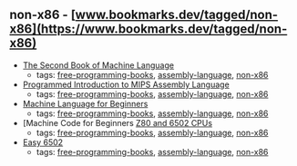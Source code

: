 non-x86 - [www.bookmarks.dev/tagged/non-x86](https://www.bookmarks.dev/tagged/non-x86)
---
* [The Second Book of Machine Language](http://www.atariarchives.org/2bml/)
    * tags: [free-programming-books](../tagged/free-programming-books.md), [assembly-language](../tagged/assembly-language.md), [non-x86](../tagged/non-x86.md)
* [Programmed Introduction to MIPS Assembly Language](http://chortle.ccsu.edu/AssemblyTutorial/index.html)
    * tags: [free-programming-books](../tagged/free-programming-books.md), [assembly-language](../tagged/assembly-language.md), [non-x86](../tagged/non-x86.md)
* [Machine Language for Beginners](https://archive.org/details/ataribooks-machine-language-for-beginners)
    * tags: [free-programming-books](../tagged/free-programming-books.md), [assembly-language](../tagged/assembly-language.md), [non-x86](../tagged/non-x86.md)
* [Machine Code for Beginners [Z80 and 6502 CPUs](https://usborne.com/browse-books/features/computer-and-coding-books/)
    * tags: [free-programming-books](../tagged/free-programming-books.md), [assembly-language](../tagged/assembly-language.md), [non-x86](../tagged/non-x86.md)
* [Easy 6502](http://skilldrick.github.io/easy6502/)
    * tags: [free-programming-books](../tagged/free-programming-books.md), [assembly-language](../tagged/assembly-language.md), [non-x86](../tagged/non-x86.md)
